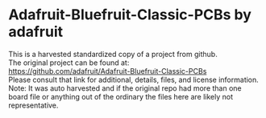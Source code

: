 
# Adafruit-Bluefruit-Classic-PCBs by adafruit  
This is a harvested standardized copy of a project from github.  
The original project can be found at:  
https://github.com/adafruit/Adafruit-Bluefruit-Classic-PCBs  
Please consult that link for additional, details, files, and license information.  
Note: It was auto harvested and if the original repo had more than one board file or anything out of the ordinary the files here are likely not representative.  
    